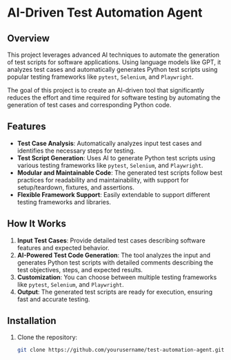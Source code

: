 # AI-Driven Test Automation Agent

## Overview
This project leverages advanced AI techniques to automate the generation of test scripts for software applications. Using language models like GPT, it analyzes test cases and automatically generates Python test scripts using popular testing frameworks like `pytest`, `Selenium`, and `Playwright`.

The goal of this project is to create an AI-driven tool that significantly reduces the effort and time required for software testing by automating the generation of test cases and corresponding Python code.

## Features
- **Test Case Analysis**: Automatically analyzes input test cases and identifies the necessary steps for testing.
- **Test Script Generation**: Uses AI to generate Python test scripts using various testing frameworks like `pytest`, `Selenium`, and `Playwright`.
- **Modular and Maintainable Code**: The generated test scripts follow best practices for readability and maintainability, with support for setup/teardown, fixtures, and assertions.
- **Flexible Framework Support**: Easily extendable to support different testing frameworks and libraries.

## How It Works
1. **Input Test Cases**: Provide detailed test cases describing software features and expected behavior.
2. **AI-Powered Test Code Generation**: The tool analyzes the input and generates Python test scripts with detailed comments describing the test objectives, steps, and expected results.
3. **Customization**: You can choose between multiple testing frameworks like `pytest`, `Selenium`, and `Playwright`.
4. **Output**: The generated test scripts are ready for execution, ensuring fast and accurate testing.

## Installation

1. Clone the repository:
   ```bash
   git clone https://github.com/yourusername/test-automation-agent.git
